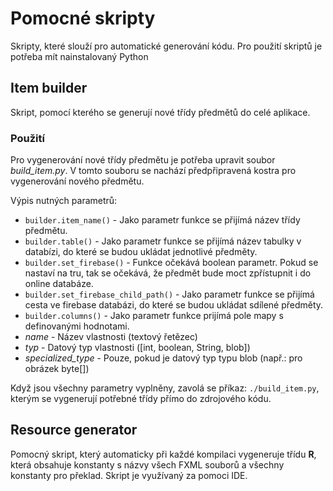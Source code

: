 # Pomocné skripty
Skripty, které slouží pro automatické generování kódu.
Pro použití skriptů je potřeba mít nainstalovaný Python

## Item builder
Skript, pomocí kterého se generují nové třídy předmětů do celé aplikace.
### Použití
Pro vygenerování nové třídy předmětu je potřeba upravit soubor *build_item.py*.
V tomto souboru se nachází předpřipravená kostra pro vygenerování nového předmětu.

Výpis nutných parametrů:
 - `builder.item_name()` - Jako parametr funkce se přijímá název třídy předmětu.
 - `builder.table()` - Jako parametr funkce se přijímá název tabulky v databízi,
  do které se budou ukládat jednotlivé předměty.
 - `builder.set_firebase()` - Funkce očekává boolean parametr. Pokud se nastaví na tru,
 tak se očekává, že předmět bude moct zpřístupnit i do online databáze.
 - `builder.set_firebase_child_path()` - Jako parametr funkce se přijímá
cesta ve firebase databázi, do které se budou ukládat sdílené předměty.
 - `builder.columns()` - Jako parametr funkce prijímá pole mapy s definovanými hodnotami.
  - _name_ - Název vlastnosti (textový řetězec)
  - _typ_ - Datový typ vlastnosti ([int, boolean, String, blob])
  - _specialized_type_ - Pouze, pokud je datový typ typu blob (např.: pro obrázek byte[])

Když jsou všechny parametry vyplněny, zavolá se příkaz: `./build_item.py`,
kterým se vygenerují potřebné třídy přímo do zdrojového kódu.

## Resource generator
Pomocný skript, který automaticky při každé kompilaci vygeneruje třídu __R__,
která obsahuje konstanty s názvy všech FXML souborů a všechny konstanty
pro překlad. Skript je využívaný za pomoci IDE.